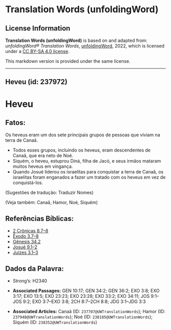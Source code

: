 # Translation Words (unfoldingWord)

## License Information

**Translation Words (unfoldingWord)** is based on and adapted from: _unfoldingWord® Translation Words_, [unfoldingWord](https://unfoldingword.org/utw), 2022, which is licensed under a [CC BY-SA 4.0 license](https://creativecommons.org/licenses/by-sa/4.0/legalcode.en).

This markdown version is provided under the same license.



--------------------------------

## Heveu (id: 237972)

Heveu
=====

Fatos:
------

Os heveus eram um dos sete principais grupos de pessoas que viviam na terra de Canaã.

* Todos esses grupos, incluindo os heveus, eram descendentes de Canaã, que era neto de Noé.
* Siquém, o heveu, estuprou Diná, filha de Jacó, e seus irmãos mataram muitos heveus em vingança.
* Quando Josué liderou os israelitas para conquistar a terra de Canaã, os israelitas foram enganados a fazer um tratado com os heveus em vez de conquistá\-los.

(Sugestões de tradução: Traduzir Nomes)

(Veja também: Canaã, Hamor, Noé, Siquém)

Referências Bíblicas:
---------------------

* [2 Crônicas 8\.7–8](https://ref.ly/2Chr8:7-2Chr8:8)
* [Êxodo 3\.7–8](https://ref.ly/Exod3:7-Exod3:8)
* [Gênesis 34\.2](https://ref.ly/Gen34:2)
* [Josué 9\.1–2](https://ref.ly/Josh9:1-Josh9:2)
* [Juízes 3\.1–3](https://ref.ly/Judg3:1-Judg3:3)

Dados da Palavra:
-----------------

* Strong’s: H2340

* **Associated Passages:** GEN 10:17; GEN 34:2; GEN 36:2; EXO 3:8; EXO 3:17; EXO 13:5; EXO 23:23; EXO 23:28; EXO 33:2; EXO 34:11; JOS 9:1–JOS 9:2; EXO 3:7–EXO 3:8; 2CH 8:7–2CH 8:8; JDG 3:1–JDG 3:3
* **Associated Articles:** Canaã (ID: `237707@UWTranslationWords`); Hamor (ID: `237948@UWTranslationWords`); Noé (ID: `238185@UWTranslationWords`); Siquém (ID: `238352@UWTranslationWords`)

